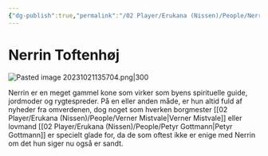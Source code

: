 ```yaml
---
{"dg-publish":true,"permalink":"/02 Player/Erukana (Nissen)/People/Nerrin Toftenhøj/"}
---
```


# Nerrin Toftenhøj

![Pasted image 20231021135704.png|300](/img/user/10%20Attachments/Pasted%20image%2020231021135704.png)

Nerrin er en meget gammel kone som virker som byens spirituelle guide, jordmoder og rygtespreder. På en eller anden måde, er hun altid fuld af nyheder fra omverdenen, dog noget som hverken borgmester [[02 Player/Erukana (Nissen)/People/Verner Mistvale\|Verner Mistvale]]  eller lovmand [[02 Player/Erukana (Nissen)/People/Petyr Gottmann\|Petyr Gottmann]] er specielt glade for, da de som oftest ikke er enige med Nerrin om det hun siger nu også er sandt.